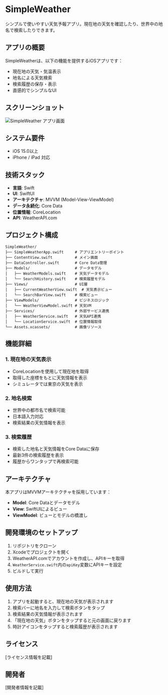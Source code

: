 # SimpleWeather

シンプルで使いやすい天気予報アプリ。現在地の天気を確認したり、世界中の地名で検索したりできます。

## アプリの概要

SimpleWeatherは、以下の機能を提供するiOSアプリです：

- 現在地の天気・気温表示
- 地名による天気検索
- 検索履歴の保存・表示
- 直感的でシンプルなUI

## スクリーンショット

![SimpleWeather アプリ画面](スクリーンショットへのパス) <!-- 必要に応じて追加 -->

## システム要件

- iOS 15.0以上
- iPhone / iPad 対応

## 技術スタック

- **言語**: Swift
- **UI**: SwiftUI
- **アーキテクチャ**: MVVM (Model-View-ViewModel)
- **データ永続化**: Core Data
- **位置情報**: CoreLocation
- **API**: WeatherAPI.com

## プロジェクト構成

```
SimpleWeather/
├── SimpleWeatherApp.swift     # アプリエントリーポイント
├── ContentView.swift          # メイン画面
├── DataController.swift       # Core Data管理
├── Models/                    # データモデル
│   ├── WeatherModels.swift    # 天気データモデル
│   └── SearchHistory.swift    # 検索履歴モデル
├── Views/                     # UI層
│   ├── CurrentWeatherView.swift  # 天気表示ビュー
│   └── SearchBarView.swift    # 検索ビュー
├── ViewModels/                # ビジネスロジック
│   └── WeatherViewModel.swift # 天気VM
├── Services/                  # 外部サービス連携
│   ├── WeatherService.swift   # 天気API連携
│   └── LocationService.swift  # 位置情報取得
└── Assets.xcassets/           # 画像リソース
```

## 機能詳細

### 1. 現在地の天気表示

- CoreLocationを使用して現在地を取得
- 取得した座標をもとに天気情報を表示
- シミュレータでは東京の天気を表示

### 2. 地名検索

- 世界中の都市名で検索可能
- 日本語入力対応
- 検索結果の天気情報を表示

### 3. 検索履歴

- 検索した地名と天気情報をCore Dataに保存
- 最新3件の検索履歴を表示
- 履歴からワンタップで再検索可能

## アーキテクチャ

本アプリはMVVMアーキテクチャを採用しています：

- **Model**: Core Dataとデータモデル
- **View**: SwiftUIによるビュー
- **ViewModel**: ビューとモデルの橋渡し

## 開発環境のセットアップ

1. リポジトリをクローン
2. Xcodeでプロジェクトを開く
3. WeatherAPI.comでアカウントを作成し、APIキーを取得
4. `WeatherService.swift`内の`apiKey`変数にAPIキーを設定
5. ビルドして実行

## 使用方法

1. アプリを起動すると、現在地の天気が表示されます
2. 検索バーに地名を入力して検索ボタンをタップ
3. 検索結果の天気情報が表示されます
4. 「現在地の天気」ボタンをタップすると元の画面に戻ります
5. 時計アイコンをタップすると検索履歴が表示されます

## ライセンス

[ライセンス情報を記載]

## 開発者

[開発者情報を記載]